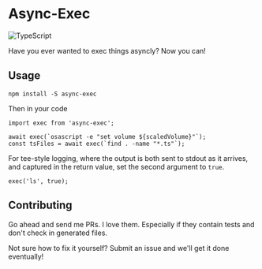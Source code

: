 # Async-Exec

![TypeScript](https://badges.frapsoft.com/typescript/code/typescript.svg?v=101)

Have you ever wanted to exec things asyncly? Now you can!

## Usage

`npm install -S async-exec`

Then in your code

    import exec from 'async-exec';

    await exec(`osascript -e "set volume ${scaledVolume}"`);
    const tsFiles = await exec(`find . -name "*.ts"`);

For tee-style logging, where the output is both sent to stdout as it arrives, and captured in the return value, set the second argument to `true`.

    exec('ls', true);

## Contributing

Go ahead and send me PRs. I love them. Especially if they contain tests and don't check in generated files.

Not sure how to fix it yourself? Submit an issue and we'll get it done eventually!
